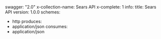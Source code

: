 swagger: "2.0"
x-collection-name: Sears API
x-complete: 1
info:
  title: Sears API
  version: 1.0.0
schemes:
- http
produces:
- application/json
consumes:
- application/json